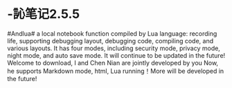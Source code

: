 # -訫笔记2.5.5
#Andlua# a local notebook function compiled by Lua language: recording life, supporting debugging layout, debugging code, compiling code, and various layouts. It has four modes, including security mode, privacy mode, night mode, and auto save mode. It will continue to be updated in the future! Welcome to download, I and Chen Nian are jointly developed by you
Now, he supports Markdown mode, html, Lua running！More will be developed in the future!

